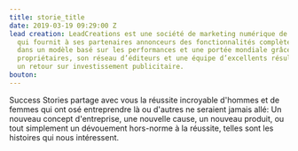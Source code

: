 ```yaml
---
title: storie_title
date: 2019-03-19 09:29:00 Z
lead creation: LeadCreations est une société de marketing numérique de premier plan
  qui fournit à ses partenaires annonceurs des fonctionnalités complètes de services
  dans un modèle basé sur les performances et une portée mondiale grâce à ses technologies
  propriétaires, son réseau d’éditeurs et une équipe d’excellents résultats qui recherchent
  un retour sur investissement publicitaire.
bouton: 
---
```


Success Stories partage avec vous la réussite incroyable d'hommes et de femmes qui ont osé entreprendre là ou d'autres ne seraient jamais allé: Un nouveau concept d'entreprise, une nouvelle cause, un nouveau produit, ou tout simplement un dévouement hors-norme à la réussite, telles sont les histoires qui nous intéressent.